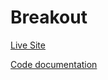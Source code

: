 # Breakout

[Live Site](https://seanyoung247.github.io/breakout/)

[Code documentation](https://seanyoung247.github.io/breakout/docs/)

